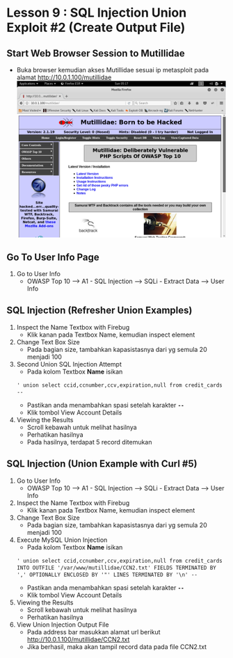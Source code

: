 # Lesson 9 : SQL Injection Union Exploit #2 (Create Output File)

## Start Web Browser Session to Mutillidae
- Buka browser kemudian akses Mutillidae sesuai ip metasploit pada alamat http://10.0.1.100/mutillidae
![alt text](https://github.com/luqmanahmads/laporan-pksj/blob/master/assets/lesson_6/1/start_browser.png "Home page")

## Go To User Info Page
1. Go to User Info
   - OWASP Top 10 --> A1 - SQL Injection --> SQLi - Extract Data --> User Info 

## SQL Injection (Refresher Union Examples)
1. Inspect the Name Textbox with Firebug
   - Klik kanan pada Textbox Name, kemudian inspect element
2. Change Text Box Size
   - Pada bagian size, tambahkan kapasistasnya dari yg semula 20 menjadi 100
3. Second Union SQL Injection Attempt
   - Pada kolom Textbox **Name** isikan 
   ```
   ' union select ccid,ccnumber,ccv,expiration,null from credit_cards -- 
   ```
   - Pastikan anda menambahkan spasi setelah karakter **`--`**
   - Klik tombol View Account Details
4. Viewing the Results
	- Scroll kebawah untuk melihat hasilnya
	- Perhatikan hasilnya
	- Pada hasilnya, terdapat 5 record ditemukan

## SQL Injection (Union Example with Curl #5)
1. Go to User Info
   - OWASP Top 10 --> A1 - SQL Injection --> SQLi - Extract Data --> User Info 
2. Inspect the Name Textbox with Firebug
   - Klik kanan pada Textbox Name, kemudian inspect element
3. Change Text Box Size
   - Pada bagian size, tambahkan kapasistasnya dari yg semula 20 menjadi 100
4. Execute MySQL Union Injection
   - Pada kolom Textbox **Name** isikan 
   ```
   ' union select ccid,ccnumber,ccv,expiration,null from credit_cards INTO OUTFILE '/var/www/mutillidae/CCN2.txt' FIELDS TERMINATED BY ',' OPTIONALLY ENCLOSED BY '"' LINES TERMINATED BY '\n' -- 
   ```
   - Pastikan anda menambahkan spasi setelah karakter **`--`**
   - Klik tombol View Account Details
5. Viewing the Results
	- Scroll kebawah untuk melihat hasilnya
	- Perhatikan hasilnya
6. View Union Injection Output File
   - Pada address bar masukkan alamat url berikut http://10.0.1.100/mutillidae/CCN2.txt
   - Jika berhasil, maka akan tampil record data pada file CCN2.txt